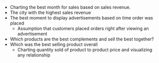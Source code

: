 - Charting the best month for sales based on sales revenue.
- The city with the highest sales revenue
- The best moment to display advertisements based on time order was placed
   * Assumption that customers placed orders right after viewing an advertisement
- Which products are the best complements and sell the best together?
- Which was the best selling product overall
    * Charting quantity sold of product to product price and visualizing any relationship
